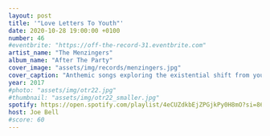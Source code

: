 ```yaml
---
layout: post
title: '"Love Letters To Youth"'
date: 2020-10-28 19:00:00 +0100
number: 46
#eventbrite: "https://off-the-record-31.eventbrite.com"
artist_name: "The Menzingers"
album_name: "After The Party"
cover_image: "assets/img/records/menzingers.jpg"
cover_caption: "Anthemic songs exploring the existential shift from youth into adult lives and concerns"
year: 2017
#photo: "assets/img/otr22.jpg"
#thumbnail: "assets/img/otr22_smaller.jpg"
spotify: https://open.spotify.com/playlist/4eCUZdkbEjZPGjkPy0H8mO?si=86SSe3oUT0WsPxBqN0ROqA
host: Joe Bell
#score: 60
---
```

